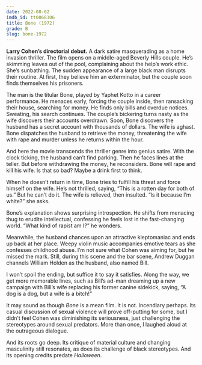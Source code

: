 ```yaml
---
date: 2022-08-02
imdb_id: tt0068306
title: Bone (1972)
grade: B
slug: bone-1972
---
```


**Larry Cohen’s directorial debut.** A dark satire masquerading as a home invasion thriller. The film opens on a middle-aged Beverly Hills couple. He’s skimming leaves out of the pool, complaining about the help’s work ethic. She’s sunbathing. The sudden appearance of a large black man disrupts their routine. At first, they believe him an exterminator, but the couple soon finds themselves his prisoners.

<!-- end -->

The man is the titular Bone, played by Yaphet Kotto in a career performance. He menaces early, forcing the couple inside, then ransacking their house, searching for money. He finds only bills and overdue notices. Sweating, his search continues. The couple’s bickering turns nasty as the wife discovers their accounts overdrawn. Soon, Bone discovers the husband has a secret account with thousands of dollars. The wife is aghast. Bone dispatches the husband to retrieve the money, threatening the wife with rape and murder unless he returns within the hour.

And here the movie transcends the thriller genre into genius satire. With the clock ticking, the husband can’t find parking. Then he faces lines at the teller. But before withdrawing the money, he reconsiders. Bone will rape and kill his wife. Is that so bad? Maybe a drink first to think.

When he doesn’t return in time, Bone tries to fulfill his threat and force himself on the wife. He’s not thrilled, saying, “This is a rotten day for both of us.” But he can’t do it. The wife is relieved, then insulted. “Is it because I’m white?” she asks.

Bone’s explanation shows surprising introspection. He shifts from menacing thug to erudite intellectual, confessing he feels lost in the fast-changing world. “What kind of rapist am I?” he wonders.

Meanwhile, the husband chances upon an attractive kleptomaniac and ends up back at her place. Weepy violin music accompanies emotive tears as she confesses childhood abuse. I’m not sure what Cohen was aiming for, but he missed the mark. Still, during this scene and the bar scene, Andrew Duggan channels William Holden as the husband, also named Bill.

I won’t spoil the ending, but suffice it to say it satisfies. Along the way, we get more memorable lines, such as Bill’s ad-man dreaming up a new campaign with Bill’s wife replacing his former canine sidekick, saying, “A dog is a dog, but a wife is a bitch!”

It may sound as though _Bone_ is a mean film. It is not. Incendiary perhaps. Its casual discussion of sexual violence will prove off-putting for some, but I didn’t feel Cohen was diminishing its seriousness, just challenging the stereotypes around sexual predators. More than once, I laughed aloud at the outrageous dialogue.

And its roots go deep. Its critique of material culture and changing masculinity still resonates, as does its challenge of black stereotypes. And its opening credits predate <span data-imdb-id="tt0077651">_Halloween_</span>.